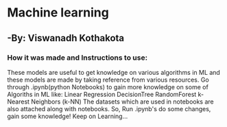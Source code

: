 # Machine learning
## -By: Viswanadh Kothakota

### How it was made and Instructions to use:

These models are useful to get knowledge on various algorithms in ML and these models are made by taking reference from various resources.
Go through .ipynb(python Notebooks) to gain more knowledge on some of Algoriths in ML like:
Linear Regression
DecisionTree
RandomForest
k-Nearest Neighbors (k-NN)
The datasets which are used in notebooks are also attached along with notebooks.
So, Run .ipynb's do some changes, gain some knowledge!
Keep on Learning...

